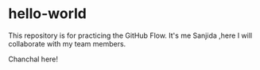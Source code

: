 # hello-world
This repository is for practicing the GitHub Flow.
It's me Sanjida ,here I will collaborate with my team members.

Chanchal here!
